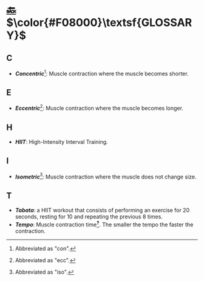 # [:back:][back] $\color{#F08000}\textsf{GLOSSARY}$

## C

+ _**Concentric**_[^con]\: Muscle contraction where the muscle becomes shorter\.

## E

+ _**Eccentric**_[^ecc]\: Muscle contraction where the muscle becomes longer\.

## H

+ _**HIIT**_\: High-Intensity Interval Training\.

## I

+ _**Isometric**_[^iso]\: Muscle contraction where the muscle does not change size\.

## T

+ _**Tabata**_\: a HIIT workout that consists of performing an exercise for 20 seconds, resting for 10 and repeating the previous 8 times\.
+ _**Tempo**_\: Muscle contraction time[<sup>:question:</sup>][temp-url]\. The smaller the tempo the faster the contraction\.

[^con]: Abbreviated as "con"\.

[^ecc]: Abbreviated as "ecc"\.

[^iso]: Abbreviated as "iso"\.

<!-- predefined -->
[back]: index.md "Index"

<!-- url -->
[temp-url]: https://thebodysmith.com/know-your-tempo/ "Know your tempo"
